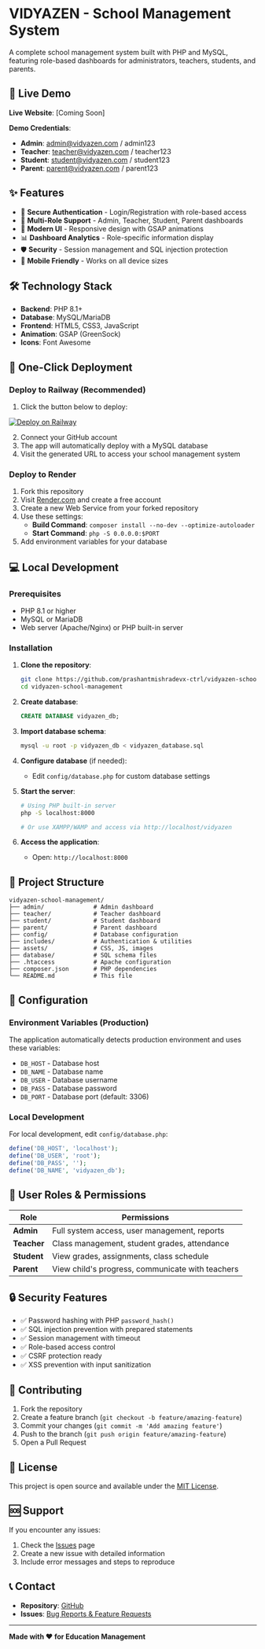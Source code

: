 # VIDYAZEN - School Management System

A complete school management system built with PHP and MySQL, featuring role-based dashboards for administrators, teachers, students, and parents.

## 🚀 Live Demo

**Live Website**: [Coming Soon]

**Demo Credentials**:
- **Admin**: admin@vidyazen.com / admin123
- **Teacher**: teacher@vidyazen.com / teacher123  
- **Student**: student@vidyazen.com / student123
- **Parent**: parent@vidyazen.com / parent123

## ✨ Features

- 🔐 **Secure Authentication** - Login/Registration with role-based access
- 👥 **Multi-Role Support** - Admin, Teacher, Student, Parent dashboards
- 🎨 **Modern UI** - Responsive design with GSAP animations
- 📊 **Dashboard Analytics** - Role-specific information display
- 🛡️ **Security** - Session management and SQL injection protection
- 📱 **Mobile Friendly** - Works on all device sizes

## 🛠️ Technology Stack

- **Backend**: PHP 8.1+
- **Database**: MySQL/MariaDB
- **Frontend**: HTML5, CSS3, JavaScript
- **Animation**: GSAP (GreenSock)
- **Icons**: Font Awesome

## 🚀 One-Click Deployment

### Deploy to Railway (Recommended)

1. Click the button below to deploy:

[![Deploy on Railway](https://railway.app/button.svg)](https://railway.app/template/1-click-deploy?template=https://github.com/prashantmishradevx-ctrl/vidyazen-school-management)

2. Connect your GitHub account
3. The app will automatically deploy with a MySQL database
4. Visit the generated URL to access your school management system

### Deploy to Render

1. Fork this repository
2. Visit [Render.com](https://render.com) and create a free account
3. Create a new Web Service from your forked repository
4. Use these settings:
   - **Build Command**: `composer install --no-dev --optimize-autoloader`
   - **Start Command**: `php -S 0.0.0.0:$PORT`
5. Add environment variables for your database

## 💻 Local Development

### Prerequisites

- PHP 8.1 or higher
- MySQL or MariaDB
- Web server (Apache/Nginx) or PHP built-in server

### Installation

1. **Clone the repository**:
   ```bash
   git clone https://github.com/prashantmishradevx-ctrl/vidyazen-school-management.git
   cd vidyazen-school-management
   ```

2. **Create database**:
   ```sql
   CREATE DATABASE vidyazen_db;
   ```

3. **Import database schema**:
   ```bash
   mysql -u root -p vidyazen_db < vidyazen_database.sql
   ```

4. **Configure database** (if needed):
   - Edit `config/database.php` for custom database settings

5. **Start the server**:
   ```bash
   # Using PHP built-in server
   php -S localhost:8000
   
   # Or use XAMPP/WAMP and access via http://localhost/vidyazen
   ```

6. **Access the application**:
   - Open: `http://localhost:8000`

## 📁 Project Structure

```
vidyazen-school-management/
├── admin/              # Admin dashboard
├── teacher/            # Teacher dashboard  
├── student/            # Student dashboard
├── parent/             # Parent dashboard
├── config/             # Database configuration
├── includes/           # Authentication & utilities
├── assets/             # CSS, JS, images
├── database/           # SQL schema files
├── .htaccess           # Apache configuration
├── composer.json       # PHP dependencies
└── README.md           # This file
```

## 🔧 Configuration

### Environment Variables (Production)

The application automatically detects production environment and uses these variables:

- `DB_HOST` - Database host
- `DB_NAME` - Database name  
- `DB_USER` - Database username
- `DB_PASS` - Database password
- `DB_PORT` - Database port (default: 3306)

### Local Development

For local development, edit `config/database.php`:

```php
define('DB_HOST', 'localhost');
define('DB_USER', 'root'); 
define('DB_PASS', '');
define('DB_NAME', 'vidyazen_db');
```

## 👥 User Roles & Permissions

| Role | Permissions |
|------|-------------|
| **Admin** | Full system access, user management, reports |
| **Teacher** | Class management, student grades, attendance |
| **Student** | View grades, assignments, class schedule |
| **Parent** | View child's progress, communicate with teachers |

## 🔒 Security Features

- ✅ Password hashing with PHP `password_hash()`
- ✅ SQL injection prevention with prepared statements
- ✅ Session management with timeout
- ✅ Role-based access control
- ✅ CSRF protection ready
- ✅ XSS prevention with input sanitization

## 🤝 Contributing

1. Fork the repository
2. Create a feature branch (`git checkout -b feature/amazing-feature`)
3. Commit your changes (`git commit -m 'Add amazing feature'`)
4. Push to the branch (`git push origin feature/amazing-feature`)
5. Open a Pull Request

## 📄 License

This project is open source and available under the [MIT License](LICENSE).

## 🆘 Support

If you encounter any issues:

1. Check the [Issues](https://github.com/prashantmishradevx-ctrl/vidyazen-school-management/issues) page
2. Create a new issue with detailed information
3. Include error messages and steps to reproduce

## 📞 Contact

- **Repository**: [GitHub](https://github.com/prashantmishradevx-ctrl/vidyazen-school-management)
- **Issues**: [Bug Reports & Feature Requests](https://github.com/prashantmishradevx-ctrl/vidyazen-school-management/issues)

---

**Made with ❤️ for Education Management**